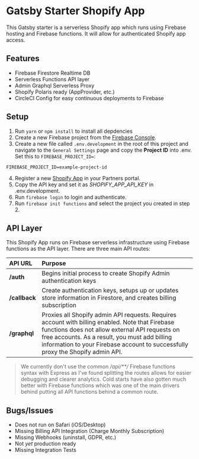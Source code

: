 # Gatsby Starter Shopify App

This Gatsby starter is a serverless Shopify app which runs using Firebase hosting and Firebase functions. It will allow for authenticated Shopify app access.

## Features
- Firebase Firestore Realtime DB
- Serverless Functions API layer
- Admin Graphql Serverless Proxy
- Shopify Polaris ready (AppProvider, etc.)
- CircleCI Config for easy continuous deployments to Firebase

## Setup
1. Run `yarn` or `npm install` to install all depdencies
2. Create a new Firebase project from the [Firebase Console](https://console.firebase.google.com/).
3. Create a new file called `.env.development` in the root of this project and navigate to the `General Settings` page and copy the **Project ID** into .env. Set this to `FIREBASE_PROJECT_ID=`:

```
FIREBASE_PROJECT_ID=example-project-id
```

4. Register a new [Shopify App](https://partners.shopify.com) in your Partners portal.
5. Copy the API key and set it as *SHOPIFY_APP_API_KEY* in .env.development.
6. Run `firebase login` to login and authenticate.
7. Run `firebase init functions` and select the project you created in step 2.


## API Layer

This Shopify App runs on Firebase serverless infrastructure using Firebase functions as the API layer. There are three main API routes:

| API URL | Purpose |
| :- | :- |
| **/auth** | Begins initial process to create Shopify Admin authentication keys |
| **/callback** | Create authentication keys, setups up or updates store information in Firestore, and creates billing subscription |
| **/graphql** | Proxies all Shopify admin API requests. Requires account with billing enabled. Note that Firebase functions does not allow external API requests on free accounts. As a result, you must add billing information to your Firebase account to successfully proxy the Shopify admin API. |

> We currently don't use the common */api/**/* Firebase functions syntax with Express as I've found splitting the routes allows for easier debugging and clearer analytics. Cold starts have also gotten much better with Firebase functions which was one of the main drivers behind putting all API functions behind a common route.

## Bugs/Issues
- Does not run on Safari (iOS/Desktop)
- Missing Billing API Integration (Charge Monthly Subscription)
- Missing Webhooks (uninstall, GDPR, etc.)
- Not *yet* production ready
- Missing Integration Tests